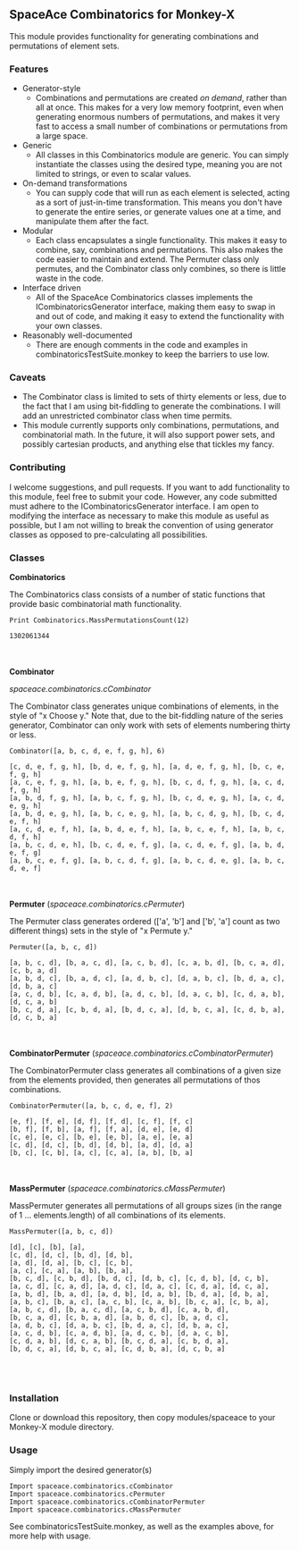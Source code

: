 ## SpaceAce Combinatorics for Monkey-X

This module provides functionality for generating combinations and 
permutations of element sets.

### Features
* Generator-style
  * Combinations and permutations are created _on demand_, rather than 
all at once. This makes for a very low memory footprint, even when 
generating enormous numbers of permutations, and makes it very fast to 
access a small number of combinations or permutations from a large 
space.
* Generic
  * All classes in this Combinatorics module are generic. You can simply 
instantiate the classes using the desired type, meaning you are not 
limited to strings, or even to scalar values.
* On-demand transformations
  * You can supply code that will run as each element is selected, 
acting as a sort of just-in-time transformation. This means you don't 
have to generate the entire series, or generate values one at a time, 
and manipulate them after the fact.
* Modular
  * Each class encapsulates a single functionality. This makes it easy 
to combine, say, combinations and permutations. This also makes the code 
easier to maintain and extend. The Permuter class only permutes, and the 
Combinator class only combines, so there is little waste in the code.
* Interface driven
  * All of the SpaceAce Combinatorics classes implements the 
ICombinatoricsGenerator interface, making them easy to swap in and out 
of code, and making it easy to extend the functionality with your own 
classes.
* Reasonably well-documented
  * There are enough comments in the code and examples in 
combinatoricsTestSuite.monkey to keep the barriers to use low.

### Caveats
* The Combinator class is limited to sets of thirty elements or less, 
due to the fact that I am using bit-fiddling to generate the 
combinations. I will add an unrestricted combinator class when time 
permits.
* This module currently supports only combinations, permutations, and 
combinatorial math. In the future, it will also support power sets, and 
possibly cartesian products, and anything else that tickles my fancy.

### Contributing
I welcome suggestions, and pull requests. If you want to add 
functionality to this module, feel free to submit your code. However, 
any code submitted must adhere to the ICombinatoricsGenerator interface. 
I am open to modifying the interface as necessary to make this module as 
useful as possible, but I am not willing to break the convention of 
using generator classes as opposed to pre-calculating all possibilities.

### Classes
**Combinatorics**

The Combinatorics class consists of a number of static functions that 
provide basic combinatorial math functionality.

```
Print Combinatorics.MassPermutationsCount(12)

1302061344
```


<br><br>
**Combinator**

*spaceace.combinatorics.cCombinator*

The Combinator class generates unique combinations of elements, in the 
style of "x Choose y." Note that, due to the bit-fiddling nature of the 
series generator, Combinator can only work with sets of elements 
numbering thirty or less.

```
Combinator([a, b, c, d, e, f, g, h], 6)

[c, d, e, f, g, h], [b, d, e, f, g, h], [a, d, e, f, g, h], [b, c, e, f, g, h]
[a, c, e, f, g, h], [a, b, e, f, g, h], [b, c, d, f, g, h], [a, c, d, f, g, h]
[a, b, d, f, g, h], [a, b, c, f, g, h], [b, c, d, e, g, h], [a, c, d, e, g, h]
[a, b, d, e, g, h], [a, b, c, e, g, h], [a, b, c, d, g, h], [b, c, d, e, f, h]
[a, c, d, e, f, h], [a, b, d, e, f, h], [a, b, c, e, f, h], [a, b, c, d, f, h]
[a, b, c, d, e, h], [b, c, d, e, f, g], [a, c, d, e, f, g], [a, b, d, e, f, g]
[a, b, c, e, f, g], [a, b, c, d, f, g], [a, b, c, d, e, g], [a, b, c, d, e, f]
```


<br><br>
**Permuter** (*spaceace.combinatorics.cPermuter*)

The Permuter class generates ordered (['a', 'b'] and ['b', 'a'] count as 
two different things) sets in the style of "x Permute y."

```
Permuter([a, b, c, d])

[a, b, c, d], [b, a, c, d], [a, c, b, d], [c, a, b, d], [b, c, a, d], [c, b, a, d]
[a, b, d, c], [b, a, d, c], [a, d, b, c], [d, a, b, c], [b, d, a, c], [d, b, a, c]
[a, c, d, b], [c, a, d, b], [a, d, c, b], [d, a, c, b], [c, d, a, b], [d, c, a, b]
[b, c, d, a], [c, b, d, a], [b, d, c, a], [d, b, c, a], [c, d, b, a], [d, c, b, a]
```


<br><br>
**CombinatorPermuter** (*spaceace.combinatorics.cCombinatorPermuter*)

The CombinatorPermuter class generates all combinations of a given size 
from the elements provided, then generates all permutations of thos 
combinations.

```
CombinatorPermuter([a, b, c, d, e, f], 2)

[e, f], [f, e], [d, f], [f, d], [c, f], [f, c]
[b, f], [f, b], [a, f], [f, a], [d, e], [e, d]
[c, e], [e, c], [b, e], [e, b], [a, e], [e, a]
[c, d], [d, c], [b, d], [d, b], [a, d], [d, a]
[b, c], [c, b], [a, c], [c, a], [a, b], [b, a]
```


<br><br>
**MassPermuter** (*spaceace.combinatorics.cMassPermuter*)

MassPermuter generates all permutations of all groups sizes (in the 
range of 1 ... elements.length) of all combinations of its elements.

```
MassPermuter([a, b, c, d])

[d], [c], [b], [a], 
[c, d], [d, c], [b, d], [d, b], 
[a, d], [d, a], [b, c], [c, b],
[a, c], [c, a], [a, b], [b, a], 
[b, c, d], [c, b, d], [b, d, c], [d, b, c], [c, d, b], [d, c, b], 
[a, c, d], [c, a, d], [a, d, c], [d, a, c], [c, d, a], [d, c, a], 
[a, b, d], [b, a, d], [a, d, b], [d, a, b], [b, d, a], [d, b, a], 
[a, b, c], [b, a, c], [a, c, b], [c, a, b], [b, c, a], [c, b, a], 
[a, b, c, d], [b, a, c, d], [a, c, b, d], [c, a, b, d], 
[b, c, a, d], [c, b, a, d], [a, b, d, c], [b, a, d, c],
[a, d, b, c], [d, a, b, c], [b, d, a, c], [d, b, a, c], 
[a, c, d, b], [c, a, d, b], [a, d, c, b], [d, a, c, b], 
[c, d, a, b], [d, c, a, b], [b, c, d, a], [c, b, d, a],
[b, d, c, a], [d, b, c, a], [c, d, b, a], [d, c, b, a]
```

<br><br>
### Installation
Clone or download this repository, then copy modules/spaceace to your 
Monkey-X module directory.

### Usage
Simply import the desired generator(s)
```
Import spaceace.combinatorics.cCombinator
Import spaceace.combinatorics.cPermuter
Import spaceace.combinatorics.cCombinatorPermuter
Import spaceace.combinatorics.cMassPermuter
```

See combinatoricsTestSuite.monkey, as well as the examples above, for 
more help with usage.




